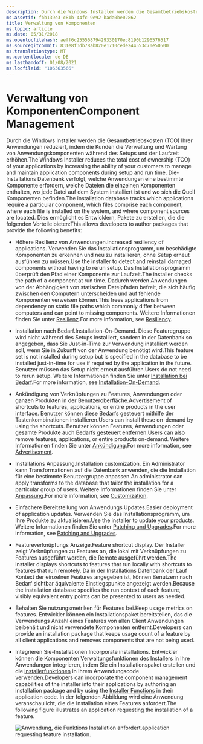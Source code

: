 ```yaml
---
description: Durch die Windows Installer werden die Gesamtbetriebskosten (TCO) Ihrer Anwendungen reduziert, indem die Kunden die Verwaltung und Wartung von Anwendungskomponenten während des Setups und der Laufzeit erhöhen.
ms.assetid: fbb139e3-c81b-44fc-9e92-bada0be02862
title: Verwaltung von Komponenten
ms.topic: article
ms.date: 05/31/2018
ms.openlocfilehash: aeff6c25556879429330170ec8190b1296576517
ms.sourcegitcommit: 831e8f3db78ab820e1710cede244553c70e50500
ms.translationtype: MT
ms.contentlocale: de-DE
ms.lasthandoff: 01/08/2021
ms.locfileid: "106363566"
---
```

# <a name="component-management"></a><span data-ttu-id="5a3b6-103">Verwaltung von Komponenten</span><span class="sxs-lookup"><span data-stu-id="5a3b6-103">Component Management</span></span>

<span data-ttu-id="5a3b6-104">Durch die Windows Installer werden die Gesamtbetriebskosten (TCO) Ihrer Anwendungen reduziert, indem die Kunden die Verwaltung und Wartung von Anwendungskomponenten während des Setups und der Laufzeit erhöhen.</span><span class="sxs-lookup"><span data-stu-id="5a3b6-104">The Windows Installer reduces the total cost of ownership (TCO) of your applications by increasing the ability of your customers to manage and maintain application components during setup and run time.</span></span> <span data-ttu-id="5a3b6-105">Die-Installations Datenbank verfolgt, welche Anwendungen eine bestimmte Komponente erfordern, welche Dateien die einzelnen Komponenten enthalten, wo jede Datei auf dem System installiert ist und wo sich die Quell Komponenten befinden.</span><span class="sxs-lookup"><span data-stu-id="5a3b6-105">The installation database tracks which applications require a particular component, which files comprise each component, where each file is installed on the system, and where component sources are located.</span></span> <span data-ttu-id="5a3b6-106">Dies ermöglicht es Entwicklern, Pakete zu erstellen, die die folgenden Vorteile bieten:</span><span class="sxs-lookup"><span data-stu-id="5a3b6-106">This allows developers to author packages that provide the following benefits:</span></span>

-   <span data-ttu-id="5a3b6-107">Höhere Resilienz von Anwendungen.</span><span class="sxs-lookup"><span data-stu-id="5a3b6-107">Increased resiliency of applications.</span></span> <span data-ttu-id="5a3b6-108">Verwenden Sie das Installationsprogramm, um beschädigte Komponenten zu erkennen und neu zu installieren, ohne Setup erneut ausführen zu müssen.</span><span class="sxs-lookup"><span data-stu-id="5a3b6-108">Use the installer to detect and reinstall damaged components without having to rerun setup.</span></span> <span data-ttu-id="5a3b6-109">Das Installationsprogramm überprüft den Pfad einer Komponente zur Laufzeit.</span><span class="sxs-lookup"><span data-stu-id="5a3b6-109">The installer checks the path of a component at run time.</span></span> <span data-ttu-id="5a3b6-110">Dadurch werden Anwendungen von der Abhängigkeit von statischen Dateipfaden befreit, die sich häufig zwischen den Computern unterscheiden und auf fehlende Komponenten verweisen können.</span><span class="sxs-lookup"><span data-stu-id="5a3b6-110">This frees applications from dependency on static file paths which commonly differ between computers and can point to missing components.</span></span> <span data-ttu-id="5a3b6-111">Weitere Informationen finden Sie unter [Resilienz](resiliency.md).</span><span class="sxs-lookup"><span data-stu-id="5a3b6-111">For more information, see [Resiliency](resiliency.md).</span></span>
-   <span data-ttu-id="5a3b6-112">Installation nach Bedarf.</span><span class="sxs-lookup"><span data-stu-id="5a3b6-112">Installation-On-Demand.</span></span> <span data-ttu-id="5a3b6-113">Diese Featuregruppe wird nicht während des Setups installiert, sondern in der Datenbank so angegeben, dass Sie Just-in-Time zur Verwendung installiert werden soll, wenn Sie in Zukunft von der Anwendung benötigt wird.</span><span class="sxs-lookup"><span data-stu-id="5a3b6-113">This feature set is not installed during setup but is specified in the database to be installed just-in-time for use if required by the application in the future.</span></span> <span data-ttu-id="5a3b6-114">Benutzer müssen das Setup nicht erneut ausführen.</span><span class="sxs-lookup"><span data-stu-id="5a3b6-114">Users do not need to rerun setup.</span></span> <span data-ttu-id="5a3b6-115">Weitere Informationen finden Sie unter [Installation bei Bedarf](installation-on-demand.md).</span><span class="sxs-lookup"><span data-stu-id="5a3b6-115">For more information, see [Installation-On-Demand](installation-on-demand.md).</span></span>
-   <span data-ttu-id="5a3b6-116">Ankündigung von Verknüpfungen zu Features, Anwendungen oder ganzen Produkten in der Benutzeroberfläche.</span><span class="sxs-lookup"><span data-stu-id="5a3b6-116">Advertisement of shortcuts to features, applications, or entire products in the user interface.</span></span> <span data-ttu-id="5a3b6-117">Benutzer können diese Bedarfs gesteuert mithilfe der Tastenkombinationen installieren.</span><span class="sxs-lookup"><span data-stu-id="5a3b6-117">Users can install these on-demand by using the shortcuts.</span></span> <span data-ttu-id="5a3b6-118">Benutzer können Features, Anwendungen oder gesamte Produkte auch Bedarfs gesteuert entfernen.</span><span class="sxs-lookup"><span data-stu-id="5a3b6-118">Users can also remove features, applications, or entire products on-demand.</span></span> <span data-ttu-id="5a3b6-119">Weitere Informationen finden Sie unter [Ankündigung.](advertisement.md)</span><span class="sxs-lookup"><span data-stu-id="5a3b6-119">For more information, see [Advertisement](advertisement.md).</span></span>
-   <span data-ttu-id="5a3b6-120">Installations Anpassung.</span><span class="sxs-lookup"><span data-stu-id="5a3b6-120">Installation customization.</span></span> <span data-ttu-id="5a3b6-121">Ein Administrator kann Transformationen auf die Datenbank anwenden, die die Installation für eine bestimmte Benutzergruppe anpassen.</span><span class="sxs-lookup"><span data-stu-id="5a3b6-121">An administrator can apply transforms to the database that tailor the installation for a particular group of users.</span></span> <span data-ttu-id="5a3b6-122">Weitere Informationen finden Sie unter [Anpassung](customization.md).</span><span class="sxs-lookup"><span data-stu-id="5a3b6-122">For more information, see [Customization](customization.md).</span></span>
-   <span data-ttu-id="5a3b6-123">Einfachere Bereitstellung von Anwendungs Updates.</span><span class="sxs-lookup"><span data-stu-id="5a3b6-123">Easier deployment of application updates.</span></span> <span data-ttu-id="5a3b6-124">Verwenden Sie das Installationsprogramm, um Ihre Produkte zu aktualisieren.</span><span class="sxs-lookup"><span data-stu-id="5a3b6-124">Use the installer to update your products.</span></span> <span data-ttu-id="5a3b6-125">Weitere Informationen finden Sie unter [Patching und Upgrades](patching-and-upgrades.md).</span><span class="sxs-lookup"><span data-stu-id="5a3b6-125">For more information, see [Patching and Upgrades](patching-and-upgrades.md).</span></span>
-   <span data-ttu-id="5a3b6-126">Featureverknüpfungs Anzeige.</span><span class="sxs-lookup"><span data-stu-id="5a3b6-126">Feature shortcut display.</span></span> <span data-ttu-id="5a3b6-127">Der Installer zeigt Verknüpfungen zu Features an, die lokal mit Verknüpfungen zu Features ausgeführt werden, die Remote ausgeführt werden.</span><span class="sxs-lookup"><span data-stu-id="5a3b6-127">The installer displays shortcuts to features that run locally with shortcuts to features that run remotely.</span></span> <span data-ttu-id="5a3b6-128">Da in der Installations Datenbank der Lauf Kontext der einzelnen Features angegeben ist, können Benutzern nach Bedarf sichtbar äquivalente Einstiegspunkte angezeigt werden.</span><span class="sxs-lookup"><span data-stu-id="5a3b6-128">Because the installation database specifies the run context of each feature, visibly equivalent entry points can be presented to users as needed.</span></span>
-   <span data-ttu-id="5a3b6-129">Behalten Sie nutzungsmetriken für Features bei.</span><span class="sxs-lookup"><span data-stu-id="5a3b6-129">Keep usage metrics on features.</span></span> <span data-ttu-id="5a3b6-130">Entwickler können ein Installationspaket bereitstellen, das die Verwendungs Anzahl eines Features von allen Client Anwendungen beibehält und nicht verwendete Komponenten entfernt.</span><span class="sxs-lookup"><span data-stu-id="5a3b6-130">Developers can provide an installation package that keeps usage count of a feature by all client applications and removes components that are not being used.</span></span>
-   <span data-ttu-id="5a3b6-131">Integrieren Sie-Installationen.</span><span class="sxs-lookup"><span data-stu-id="5a3b6-131">Incorporate installations.</span></span> <span data-ttu-id="5a3b6-132">Entwickler können die Komponenten Verwaltungsfunktionen des Installers in Ihre Anwendungen integrieren, indem Sie ein Installationspaket erstellen und die [installerfunktionen](installer-functions.md) in Ihrem Anwendungscode verwenden.</span><span class="sxs-lookup"><span data-stu-id="5a3b6-132">Developers can incorporate the component management capabilities of the installer into their applications by authoring an installation package and by using the [Installer Functions](installer-functions.md) in their application code.</span></span> <span data-ttu-id="5a3b6-133">In der folgenden Abbildung wird eine Anwendung veranschaulicht, die die Installation eines Features anfordert.</span><span class="sxs-lookup"><span data-stu-id="5a3b6-133">The following figure illustrates an application requesting the installation of a feature.</span></span>

    ![<span data-ttu-id="5a3b6-134">Anwendung, die Funktions Installation anfordert.</span><span class="sxs-lookup"><span data-stu-id="5a3b6-134">application requesting feature installation.</span></span> ](images/over1.png)

 

 



